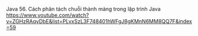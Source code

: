 Java 56. Cách phân tách chuỗi thành mảng trong lập trình Java
https://www.youtube.com/watch?v=ZGHzRAqyDbE&list=PLyxSzL3F748401hWFgJ8gKMnN6MM8QQ7F&index=59
